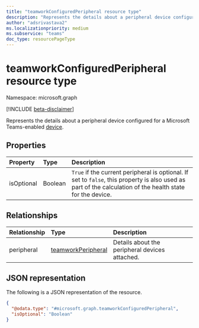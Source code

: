 ```yaml
---
title: "teamworkConfiguredPeripheral resource type"
description: "Represents the details about a peripheral device configured for a Microsoft Teams-enabled device."
author: "adsrivastava2"
ms.localizationpriority: medium
ms.subservice: "teams"
doc_type: resourcePageType
---
```


# teamworkConfiguredPeripheral resource type

Namespace: microsoft.graph

[!INCLUDE [beta-disclaimer](../../includes/beta-disclaimer.md)]

Represents the details about a peripheral device configured for a Microsoft Teams-enabled [device](../resources/teamworkdevice.md).

## Properties
|Property|Type|Description|
|:---|:---|:---|
|isOptional|Boolean|`True` if the current peripheral is optional. If set to `false`, this property is also used as part of the calculation of the health state for the device.|

## Relationships
|Relationship|Type|Description|
|:---|:---|:---|
|peripheral|[teamworkPeripheral](../resources/teamworkperipheral.md)|Details about the peripheral devices attached.|

## JSON representation
The following is a JSON representation of the resource.
<!-- {
  "blockType": "resource",
  "@odata.type": "microsoft.graph.teamworkConfiguredPeripheral"
}
-->
``` json
{
  "@odata.type": "#microsoft.graph.teamworkConfiguredPeripheral",
  "isOptional": "Boolean"
}
```

